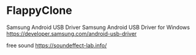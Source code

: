 # FlappyClone


Samsung Android USB Driver
Samsung Android USB Driver for Windows
https://developer.samsung.com/android-usb-driver

free sound
https://soundeffect-lab.info/
